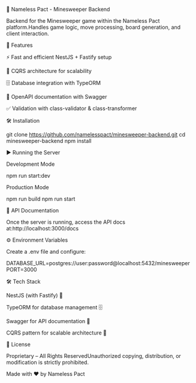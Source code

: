 🧩 Nameless Pact - Minesweeper Backend

Backend for the Minesweeper game within the Nameless Pact platform.Handles game logic, move processing, board generation, and client interaction.

🚀 Features

⚡ Fast and efficient NestJS + Fastify setup

🎯 CQRS architecture for scalability

🗄️ Database integration with TypeORM

📜 OpenAPI documentation with Swagger

✅ Validation with class-validator & class-transformer

🛠 Installation

git clone https://github.com/namelesspact/minesweeper-backend.git
cd minesweeper-backend
npm install

▶️ Running the Server

Development Mode

npm run start:dev

Production Mode

npm run build
npm run start

📖 API Documentation

Once the server is running, access the API docs at:http://localhost:3000/docs

⚙️ Environment Variables

Create a .env file and configure:

DATABASE_URL=postgres://user:password@localhost:5432/minesweeper
PORT=3000

🛠 Tech Stack

NestJS (with Fastify) 🚀

TypeORM for database management 🗄️

Swagger for API documentation 📜

CQRS pattern for scalable architecture 🎯

📜 License

Proprietary – All Rights ReservedUnauthorized copying, distribution, or modification is strictly prohibited.

Made with ❤️ by Nameless Pact
